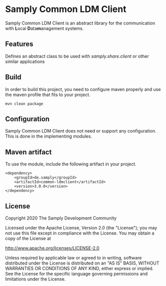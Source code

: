 # Samply Common LDM Client

Samply Common LDM Client is an abstract library for the communication with **L**ocal **D**ata**m**anagement systems.

## Features

Defines an abstract class to be used with _samply.share.client_ or other similar applications

## Build

In order to build this project, you need to configure maven properly and use the maven profile that
fits to your project.

``` 
mvn clean package
```

## Configuration

Samply Common LDM Client does not need or support any configuration. This is done in the implementing modules.

## Maven artifact

To use the module, include the following artifact in your project.

```
<dependency>
    <groupId>de.samply</groupId>
    <artifactId>common-ldmclient</artifactId>
    <version>3.0.0</version>
</dependency>
```

 ## License
        
 Copyright 2020 The Samply Development Community
        
 Licensed under the Apache License, Version 2.0 (the "License"); you may not use this file except in compliance with the License. You may obtain a copy of the License at
        
 http://www.apache.org/licenses/LICENSE-2.0
        
 Unless required by applicable law or agreed to in writing, software distributed under the License is distributed on an "AS IS" BASIS, WITHOUT WARRANTIES OR CONDITIONS OF ANY KIND, either express or implied. See the License for the specific language governing permissions and limitations under the License.
